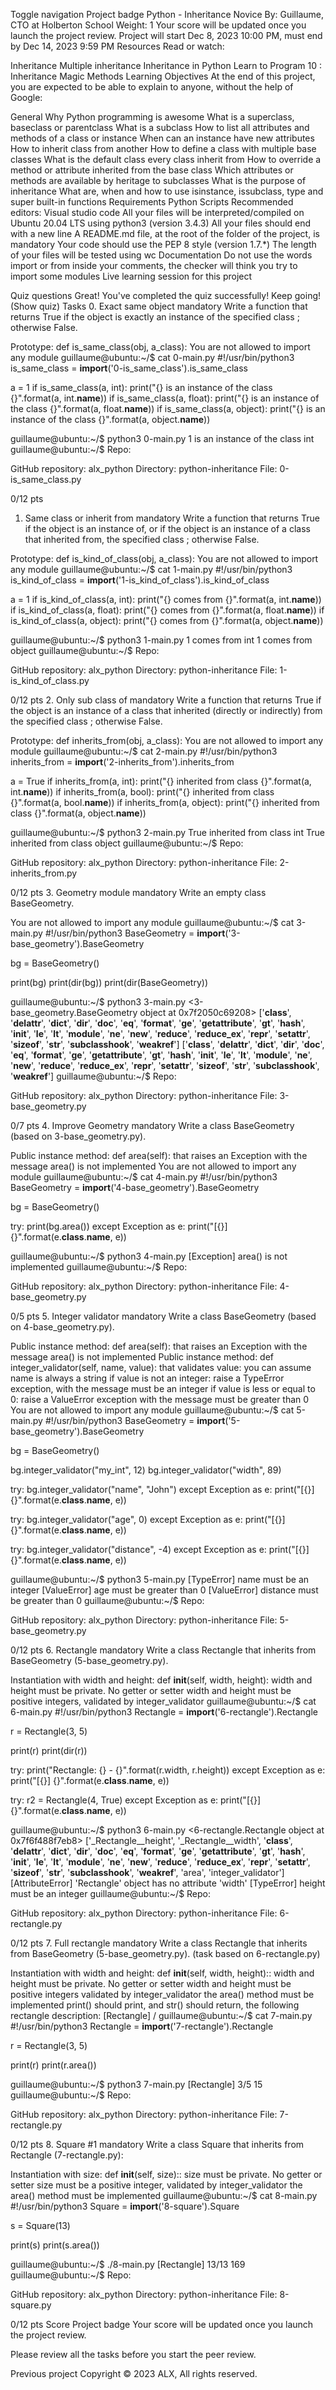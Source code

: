 Toggle navigation
Project badge
Python - Inheritance
 Novice
 By: Guillaume, CTO at Holberton School
 Weight: 1
 Your score will be updated once you launch the project review.
 Project will start Dec 8, 2023 10:00 PM, must end by Dec 14, 2023 9:59 PM
Resources
Read or watch:

Inheritance
Multiple inheritance
Inheritance in Python
Learn to Program 10 : Inheritance Magic Methods
Learning Objectives
At the end of this project, you are expected to be able to explain to anyone, without the help of Google:

General
Why Python programming is awesome
What is a superclass, baseclass or parentclass
What is a subclass
How to list all attributes and methods of a class or instance
When can an instance have new attributes
How to inherit class from another
How to define a class with multiple base classes
What is the default class every class inherit from
How to override a method or attribute inherited from the base class
Which attributes or methods are available by heritage to subclasses
What is the purpose of inheritance
What are, when and how to use isinstance, issubclass, type and super built-in functions
Requirements
Python Scripts
Recommended editors: Visual studio code
All your files will be interpreted/compiled on Ubuntu 20.04 LTS using python3 (version 3.4.3)
All your files should end with a new line
A README.md file, at the root of the folder of the project, is mandatory
Your code should use the PEP 8 style (version 1.7.*)
The length of your files will be tested using wc
Documentation
Do not use the words import or from inside your comments, the checker will think you try to import some modules
Live learning session for this project

Quiz questions
Great! You've completed the quiz successfully! Keep going! (Show quiz)
Tasks
0. Exact same object
mandatory
Write a function that returns True if the object is exactly an instance of the specified class ; otherwise False.

Prototype: def is_same_class(obj, a_class):
You are not allowed to import any module
guillaume@ubuntu:~/$ cat 0-main.py
#!/usr/bin/python3
is_same_class = __import__('0-is_same_class').is_same_class

a = 1
if is_same_class(a, int):
    print("{} is an instance of the class {}".format(a, int.__name__))
if is_same_class(a, float):
    print("{} is an instance of the class {}".format(a, float.__name__))
if is_same_class(a, object):
    print("{} is an instance of the class {}".format(a, object.__name__))

guillaume@ubuntu:~/$ python3 0-main.py
1 is an instance of the class int
guillaume@ubuntu:~/$ 
Repo:

GitHub repository: alx_python
Directory: python-inheritance
File: 0-is_same_class.py
  
0/12 pts
1. Same class or inherit from
mandatory
Write a function that returns True if the object is an instance of, or if the object is an instance of a class that inherited from, the specified class ; otherwise False.

Prototype: def is_kind_of_class(obj, a_class):
You are not allowed to import any module
guillaume@ubuntu:~/$ cat 1-main.py
#!/usr/bin/python3
is_kind_of_class = __import__('1-is_kind_of_class').is_kind_of_class

a = 1
if is_kind_of_class(a, int):
    print("{} comes from {}".format(a, int.__name__))
if is_kind_of_class(a, float):
    print("{} comes from {}".format(a, float.__name__))
if is_kind_of_class(a, object):
    print("{} comes from {}".format(a, object.__name__))

guillaume@ubuntu:~/$ python3 1-main.py
1 comes from int
1 comes from object
guillaume@ubuntu:~/$ 
Repo:

GitHub repository: alx_python
Directory: python-inheritance
File: 1-is_kind_of_class.py
  
0/12 pts
2. Only sub class of
mandatory
Write a function that returns True if the object is an instance of a class that inherited (directly or indirectly) from the specified class ; otherwise False.

Prototype: def inherits_from(obj, a_class):
You are not allowed to import any module
guillaume@ubuntu:~/$ cat 2-main.py
#!/usr/bin/python3
inherits_from = __import__('2-inherits_from').inherits_from

a = True
if inherits_from(a, int):
    print("{} inherited from class {}".format(a, int.__name__))
if inherits_from(a, bool):
    print("{} inherited from class {}".format(a, bool.__name__))
if inherits_from(a, object):
    print("{} inherited from class {}".format(a, object.__name__))

guillaume@ubuntu:~/$ python3 2-main.py
True inherited from class int
True inherited from class object
guillaume@ubuntu:~/$ 
Repo:

GitHub repository: alx_python
Directory: python-inheritance
File: 2-inherits_from.py
  
0/12 pts
3. Geometry module
mandatory
Write an empty class BaseGeometry.

You are not allowed to import any module
guillaume@ubuntu:~/$ cat 3-main.py
#!/usr/bin/python3
BaseGeometry = __import__('3-base_geometry').BaseGeometry

bg = BaseGeometry()

print(bg)
print(dir(bg))
print(dir(BaseGeometry))

guillaume@ubuntu:~/$ python3 3-main.py
<3-base_geometry.BaseGeometry object at 0x7f2050c69208>
['__class__', '__delattr__', '__dict__', '__dir__', '__doc__', '__eq__', '__format__', '__ge__', '__getattribute__', '__gt__', '__hash__', '__init__', '__le__', '__lt__', '__module__', '__ne__', '__new__', '__reduce__', '__reduce_ex__', '__repr__', '__setattr__', '__sizeof__', '__str__', '__subclasshook__', '__weakref__']
['__class__', '__delattr__', '__dict__', '__dir__', '__doc__', '__eq__', '__format__', '__ge__', '__getattribute__', '__gt__', '__hash__', '__init__', '__le__', '__lt__', '__module__', '__ne__', '__new__', '__reduce__', '__reduce_ex__', '__repr__', '__setattr__', '__sizeof__', '__str__', '__subclasshook__', '__weakref__']
guillaume@ubuntu:~/$ 
Repo:

GitHub repository: alx_python
Directory: python-inheritance
File: 3-base_geometry.py
  
0/7 pts
4. Improve Geometry
mandatory
Write a class BaseGeometry (based on 3-base_geometry.py).

Public instance method: def area(self): that raises an Exception with the message area() is not implemented
You are not allowed to import any module
guillaume@ubuntu:~/$ cat 4-main.py
#!/usr/bin/python3
BaseGeometry = __import__('4-base_geometry').BaseGeometry

bg = BaseGeometry()

try:
    print(bg.area())
except Exception as e:
    print("[{}] {}".format(e.__class__.__name__, e))

guillaume@ubuntu:~/$ python3 4-main.py
[Exception] area() is not implemented
guillaume@ubuntu:~/$ 
Repo:

GitHub repository: alx_python
Directory: python-inheritance
File: 4-base_geometry.py
  
0/5 pts
5. Integer validator
mandatory
Write a class BaseGeometry (based on 4-base_geometry.py).

Public instance method: def area(self): that raises an Exception with the message area() is not implemented
Public instance method: def integer_validator(self, name, value): that validates value:
you can assume name is always a string
if value is not an integer: raise a TypeError exception, with the message <name> must be an integer
if value is less or equal to 0: raise a ValueError exception with the message <name> must be greater than 0
You are not allowed to import any module
guillaume@ubuntu:~/$ cat 5-main.py
#!/usr/bin/python3
BaseGeometry = __import__('5-base_geometry').BaseGeometry

bg = BaseGeometry()

bg.integer_validator("my_int", 12)
bg.integer_validator("width", 89)

try:
    bg.integer_validator("name", "John")
except Exception as e:
    print("[{}] {}".format(e.__class__.__name__, e))

try:
    bg.integer_validator("age", 0)
except Exception as e:
    print("[{}] {}".format(e.__class__.__name__, e))

try:
    bg.integer_validator("distance", -4)
except Exception as e:
    print("[{}] {}".format(e.__class__.__name__, e))

guillaume@ubuntu:~/$ python3 5-main.py
[TypeError] name must be an integer
[ValueError] age must be greater than 0
[ValueError] distance must be greater than 0
guillaume@ubuntu:~/$ 
Repo:

GitHub repository: alx_python
Directory: python-inheritance
File: 5-base_geometry.py
  
0/12 pts
6. Rectangle
mandatory
Write a class Rectangle that inherits from BaseGeometry (5-base_geometry.py).

Instantiation with width and height: def __init__(self, width, height):
width and height must be private. No getter or setter
width and height must be positive integers, validated by integer_validator
guillaume@ubuntu:~/$ cat 6-main.py
#!/usr/bin/python3
Rectangle = __import__('6-rectangle').Rectangle

r = Rectangle(3, 5)

print(r)
print(dir(r))

try:
    print("Rectangle: {} - {}".format(r.width, r.height))
except Exception as e:
    print("[{}] {}".format(e.__class__.__name__, e))

try:
    r2 = Rectangle(4, True)
except Exception as e:
    print("[{}] {}".format(e.__class__.__name__, e))

guillaume@ubuntu:~/$ python3 6-main.py
<6-rectangle.Rectangle object at 0x7f6f488f7eb8>
['_Rectangle__height', '_Rectangle__width', '__class__', '__delattr__', '__dict__', '__dir__', '__doc__', '__eq__', '__format__', '__ge__', '__getattribute__', '__gt__', '__hash__', '__init__', '__le__', '__lt__', '__module__', '__ne__', '__new__', '__reduce__', '__reduce_ex__', '__repr__', '__setattr__', '__sizeof__', '__str__', '__subclasshook__', '__weakref__', 'area', 'integer_validator']
[AttributeError] 'Rectangle' object has no attribute 'width'
[TypeError] height must be an integer
guillaume@ubuntu:~/$ 
Repo:

GitHub repository: alx_python
Directory: python-inheritance
File: 6-rectangle.py
  
0/12 pts
7. Full rectangle
mandatory
Write a class Rectangle that inherits from BaseGeometry (5-base_geometry.py). (task based on 6-rectangle.py)

Instantiation with width and height: def __init__(self, width, height)::
width and height must be private. No getter or setter
width and height must be positive integers validated by integer_validator
the area() method must be implemented
print() should print, and str() should return, the following rectangle description: [Rectangle] <width>/<height>
guillaume@ubuntu:~/$ cat 7-main.py
#!/usr/bin/python3
Rectangle = __import__('7-rectangle').Rectangle

r = Rectangle(3, 5)

print(r)
print(r.area())

guillaume@ubuntu:~/$ python3 7-main.py
[Rectangle] 3/5
15
guillaume@ubuntu:~/$ 
Repo:

GitHub repository: alx_python
Directory: python-inheritance
File: 7-rectangle.py
  
0/12 pts
8. Square #1
mandatory
Write a class Square that inherits from Rectangle (7-rectangle.py):

Instantiation with size: def __init__(self, size)::
size must be private. No getter or setter
size must be a positive integer, validated by integer_validator
the area() method must be implemented
guillaume@ubuntu:~/$ cat 8-main.py
#!/usr/bin/python3
Square = __import__('8-square').Square

s = Square(13)

print(s)
print(s.area())

guillaume@ubuntu:~/$ ./8-main.py
[Rectangle] 13/13
169
guillaume@ubuntu:~/$ 
Repo:

GitHub repository: alx_python
Directory: python-inheritance
File: 8-square.py
  
0/12 pts
Score
Project badge
Your score will be updated once you launch the project review.

Please review all the tasks before you start the peer review.

Previous project
Copyright © 2023 ALX, All rights reserved.

